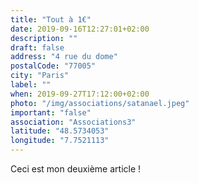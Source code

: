 ```yaml
---
title: "Tout à 1€"
date: 2019-09-16T12:27:01+02:00
description: ""
draft: false
address: "4 rue du dome"
postalCode: "77005"
city: "Paris"
label: ""
when: 2019-09-27T17:12:00+02:00
photo: "/img/associations/satanael.jpeg"
important: "false"
association: "Associations3"
latitude: "48.5734053" 
longitude: "7.7521113"
---
```


Ceci est mon deuxième article ! 
